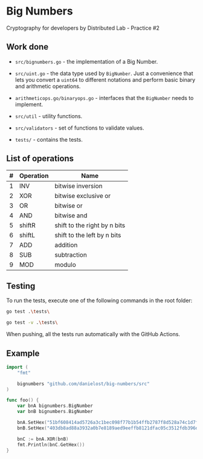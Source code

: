 # Big Numbers
Cryptography for developers by Distributed Lab - Practice #2

## Work done
* `src/bignumbers.go` - the implementation of a Big Number.

* `src/uint.go` - the data type used by `BigNumber`. Just a convenience that lets you convert a `uint64` to different notations and perform basic binary and arithmetic operations.

* `arithmeticops.go/binaryops.go` - interfaces that the `BigNumber` needs to implement. 

* `src/util` - utility functions.

* `src/validators` - set of functions to validate values.

* `tests/` - contains the tests.

## List of operations
| **#** 	| **Operation** 	| **Name** 	|
|---	|---	|---	|
| 1 	| INV 	| bitwise inversion 	|
| 2 	| XOR 	| bitwise exclusive or 	|
| 3 	| OR 	| bitwise or 	|
| 4 	| AND 	| bitwise and 	|
| 5 	| shiftR 	| shift to the right by n bits 	|
| 6 	| shiftL 	| shift to the left by n bits 	|
| 7 	| ADD 	| addition 	|
| 8 	| SUB 	| subtraction 	|
| 9 	| MOD 	| modulo 	|

## Testing

To run the tests, execute one of the following commands in the root folder:

```bash
go test .\tests\
```
```bash
go test -v .\tests\
```

When pushing, all the tests run automatically with the GitHub Actions.

## Example

```go
import (
	"fmt"

	bignumbers "github.com/danielost/big-numbers/src"
)

func foo() {
	var bnA bignumbers.BigNumber
	var bnB bignumbers.BigNumber

	bnA.SetHex("51bf608414ad5726a3c1bec098f77b1b54ffb2787f8d528a74c1d7fde6470ea4")
	bnB.SetHex("403db8ad88a3932a0b7e8189aed9eeffb8121dfac05c3512fdb396dd73f6331c")

	bnC := bnA.XOR(bnB)
	fmt.Println(bnC.GetHex())
}
```
